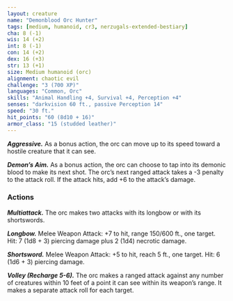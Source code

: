 ```yaml
---
layout: creature
name: "Demonblood Orc Hunter"
tags: [medium, humanoid, cr3, nerzugals-extended-bestiary]
cha: 8 (-1)
wis: 14 (+2)
int: 8 (-1)
con: 14 (+2)
dex: 16 (+3)
str: 13 (+1)
size: Medium humanoid (orc)
alignment: chaotic evil
challenge: "3 (700 XP)"
languages: "Common, Orc"
skills: "Animal Handling +4, Survival +4, Perception +4"
senses: "darkvision 60 ft., passive Perception 14"
speed: "30 ft."
hit_points: "60 (8d10 + 16)"
armor_class: "15 (studded leather)"
---
```


***Aggressive.*** As a bonus action, the orc can move up
to its speed toward a hostile creature that it can
see.

***Demon’s Aim.*** As a bonus action, the orc can
choose to tap into its demonic blood to make its
next shot. The orc’s next ranged attack takes a -3
penalty to the attack roll. If the attack hits, add +6
to the attack’s damage.

### Actions

***Multiattack.*** The orc makes two attacks with its
longbow or with its shortswords.

***Longbow.*** Melee Weapon Attack: +7 to hit, range
150/600 ft., one target. Hit: 7 (1d8 + 3) piercing
damage plus 2 (1d4) necrotic damage.

***Shortsword.*** Melee Weapon Attack: +5 to hit, reach
5 ft., one target. Hit: 6 (1d6 + 3) piercing damage.

***Volley (Recharge 5-6).*** The orc makes a ranged
attack against any number of creatures within 10
feet of a point it can see within its weapon’s range.
It makes a separate attack roll for each target.
